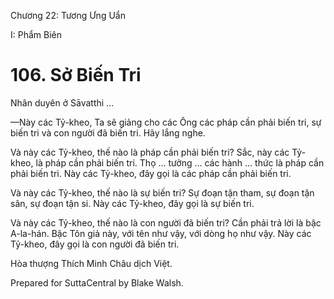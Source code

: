  

Chương 22: Tương Ưng Uẩn

I: Phẩm Biên

# 106\. Sở Biến Tri

Nhân duyên ở Sāvatthi …

—Này các Tỷ-kheo, Ta sẽ giảng cho các Ông các pháp cần phải biến tri, sự biến tri và con người đã biến tri. Hãy lắng nghe.

Và này các Tỷ-kheo, thế nào là pháp cần phải biến tri? Sắc, này các Tỷ-kheo, là pháp cần phải biến tri. Thọ … tưởng … các hành … thức là pháp cần phải biến tri. Này các Tỷ-kheo, đây gọi là các pháp cần phải biến tri.

Và này các Tỷ-kheo, thế nào là sự biến tri? Sự đoạn tận tham, sự đoạn tận sân, sự đoạn tận si. Này các Tỷ-kheo, đây gọi là sự biến tri.

Và này các Tỷ-kheo, thế nào là con người đã biến tri? Cần phải trả lời là bậc A-la-hán. Bậc Tôn giả này, với tên như vậy, với dòng họ như vậy. Này các Tỷ-kheo, đây gọi là con người đã biến tri.

Hòa thượng Thích Minh Châu dịch Việt.

Prepared for SuttaCentral by Blake Walsh.